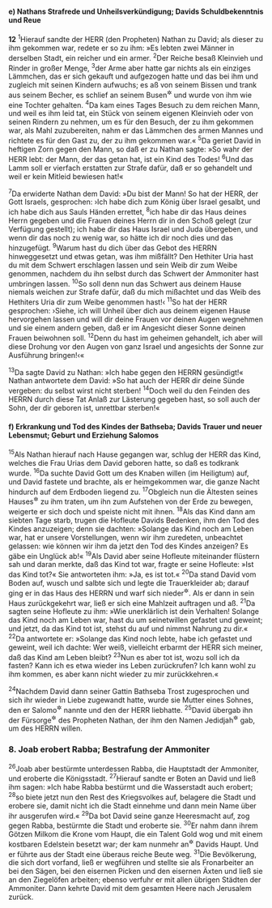 #### e) Nathans Strafrede und Unheilsverkündigung; Davids Schuldbekenntnis und Reue

__12__
<sup>1</sup>Hierauf sandte der HERR (den Propheten) Nathan zu David; als dieser zu ihm gekommen war, redete er so zu ihm: »Es lebten zwei Männer in derselben Stadt, ein reicher und ein armer.
<sup>2</sup>Der Reiche besaß Kleinvieh und Rinder in großer Menge,
<sup>3</sup>der Arme aber hatte gar nichts als ein einziges Lämmchen, das er sich gekauft und aufgezogen hatte und das bei ihm und zugleich mit seinen Kindern aufwuchs; es aß von seinem Bissen und trank aus seinem Becher, es schlief an seinem Busen<sup title="oder: auf seinem Schoß">&#x2732;</sup> und wurde von ihm wie eine Tochter gehalten.
<sup>4</sup>Da kam eines Tages Besuch zu dem reichen Mann, und weil es ihm leid tat, ein Stück von seinem eigenen Kleinvieh oder von seinen Rindern zu nehmen, um es für den Besuch, der zu ihm gekommen war, als Mahl zuzubereiten, nahm er das Lämmchen des armen Mannes und richtete es für den Gast zu, der zu ihm gekommen war.«
<sup>5</sup>Da geriet David in heftigen Zorn gegen den Mann, so daß er zu Nathan sagte: »So wahr der HERR lebt: der Mann, der das getan hat, ist ein Kind des Todes!
<sup>6</sup>Und das Lamm soll er vierfach erstatten zur Strafe dafür, daß er so gehandelt und weil er kein Mitleid bewiesen hat!«

<sup>7</sup>Da erwiderte Nathan dem David: »Du bist der Mann! So hat der HERR, der Gott Israels, gesprochen: ›Ich habe dich zum König über Israel gesalbt, und ich habe dich aus Sauls Händen errettet,
<sup>8</sup>ich habe dir das Haus deines Herrn gegeben und die Frauen deines Herrn dir in den Schoß gelegt (zur Verfügung gestellt); ich habe dir das Haus Israel und Juda übergeben, und wenn dir das noch zu wenig war, so hätte ich dir noch dies und das hinzugefügt.
<sup>9</sup>Warum hast du dich über das Gebot des HERRN hinweggesetzt und etwas getan, was ihm mißfällt? Den Hethiter Uria hast du mit dem Schwert erschlagen lassen und sein Weib dir zum Weibe genommen, nachdem du ihn selbst durch das Schwert der Ammoniter hast umbringen lassen.
<sup>10</sup>So soll denn nun das Schwert aus deinem Hause niemals weichen zur Strafe dafür, daß du mich mißachtet und das Weib des Hethiters Uria dir zum Weibe genommen hast!‹
<sup>11</sup>So hat der HERR gesprochen: ›Siehe, ich will Unheil über dich aus deinem eigenen Hause hervorgehen lassen und will dir deine Frauen vor deinen Augen wegnehmen und sie einem andern geben, daß er im Angesicht dieser Sonne deinen Frauen beiwohnen soll.
<sup>12</sup>Denn du hast im geheimen gehandelt, ich aber will diese Drohung vor den Augen von ganz Israel und angesichts der Sonne zur Ausführung bringen!‹«

<sup>13</sup>Da sagte David zu Nathan: »Ich habe gegen den HERRN gesündigt!« Nathan antwortete dem David: »So hat auch der HERR dir deine Sünde vergeben: du selbst wirst nicht sterben!
<sup>14</sup>Doch weil du den Feinden des HERRN durch diese Tat Anlaß zur Lästerung gegeben hast, so soll auch der Sohn, der dir geboren ist, unrettbar sterben!«

#### f) Erkrankung und Tod des Kindes der Bathseba; Davids Trauer und neuer Lebensmut; Geburt und Erziehung Salomos

<sup>15</sup>Als Nathan hierauf nach Hause gegangen war, schlug der HERR das Kind, welches die Frau Urias dem David geboren hatte, so daß es todkrank wurde.
<sup>16</sup>Da suchte David Gott um des Knaben willen (im Heiligtum) auf, und David fastete und brachte, als er heimgekommen war, die ganze Nacht hindurch auf dem Erdboden liegend zu.
<sup>17</sup>Obgleich nun die Ältesten seines Hauses<sup title="= seine vornehmsten Hofleute">&#x2732;</sup> zu ihm traten, um ihn zum Aufstehen von der Erde zu bewegen, weigerte er sich doch und speiste nicht mit ihnen.
<sup>18</sup>Als das Kind dann am siebten Tage starb, trugen die Hofleute Davids Bedenken, ihm den Tod des Kindes anzuzeigen; denn sie dachten: »Solange das Kind noch am Leben war, hat er unsere Vorstellungen, wenn wir ihm zuredeten, unbeachtet gelassen: wie können wir ihm da jetzt den Tod des Kindes anzeigen? Es gäbe ein Unglück ab!«
<sup>19</sup>Als David aber seine Hofleute miteinander flüstern sah und daran merkte, daß das Kind tot war, fragte er seine Hofleute: »Ist das Kind tot?« Sie antworteten ihm: »Ja, es ist tot.«
<sup>20</sup>Da stand David vom Boden auf, wusch und salbte sich und legte die Trauerkleider ab; darauf ging er in das Haus des HERRN und warf sich nieder<sup title="oder: betete andächtig">&#x2732;</sup>. Als er dann in sein Haus zurückgekehrt war, ließ er sich eine Mahlzeit auftragen und aß.
<sup>21</sup>Da sagten seine Hofleute zu ihm: »Wie unerklärlich ist dein Verhalten! Solange das Kind noch am Leben war, hast du um seinetwillen gefastet und geweint; und jetzt, da das Kind tot ist, stehst du auf und nimmst Nahrung zu dir.«
<sup>22</sup>Da antwortete er: »Solange das Kind noch lebte, habe ich gefastet und geweint, weil ich dachte: Wer weiß, vielleicht erbarmt der HERR sich meiner, daß das Kind am Leben bleibt?
<sup>23</sup>Nun es aber tot ist, wozu soll ich da fasten? Kann ich es etwa wieder ins Leben zurückrufen? Ich kann wohl zu ihm kommen, es aber kann nicht wieder zu mir zurückkehren.«

<sup>24</sup>Nachdem David dann seiner Gattin Bathseba Trost zugesprochen und sich ihr wieder in Liebe zugewandt hatte, wurde sie Mutter eines Sohnes, den er Salomo<sup title="d.h. Friedreich">&#x2732;</sup> nannte und den der HERR liebhatte.
<sup>25</sup>David übergab ihn der Fürsorge<sup title="= Erziehung">&#x2732;</sup> des Propheten Nathan, der ihm den Namen Jedidjah<sup title="d.h. Liebling des Herrn">&#x2732;</sup> gab, um des HERRN willen.

### 8. Joab erobert Rabba; Bestrafung der Ammoniter

<sup>26</sup>Joab aber bestürmte unterdessen Rabba, die Hauptstadt der Ammoniter, und eroberte die Königsstadt.
<sup>27</sup>Hierauf sandte er Boten an David und ließ ihm sagen: »Ich habe Rabba bestürmt und die Wasserstadt auch erobert;
<sup>28</sup>so biete jetzt nun den Rest des Kriegsvolkes auf, belagere die Stadt und erobere sie, damit nicht ich die Stadt einnehme und dann mein Name über ihr ausgerufen wird.«
<sup>29</sup>Da bot David seine ganze Heeresmacht auf, zog gegen Rabba, bestürmte die Stadt und eroberte sie.
<sup>30</sup>Er nahm dann ihrem Götzen Milkom die Krone vom Haupt, die ein Talent Gold wog und mit einem kostbaren Edelstein besetzt war; der kam nunmehr an<sup title="oder: auf">&#x2732;</sup> Davids Haupt. Und er führte aus der Stadt eine überaus reiche Beute weg.
<sup>31</sup>Die Bevölkerung, die sich dort vorfand, ließ er wegführen und stellte sie als Fronarbeiter an bei den Sägen, bei den eisernen Picken und den eisernen Äxten und ließ sie an den Ziegelöfen arbeiten; ebenso verfuhr er mit allen übrigen Städten der Ammoniter. Dann kehrte David mit dem gesamten Heere nach Jerusalem zurück.